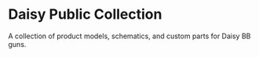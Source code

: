 # Daisy Public Collection
A collection of product models, schematics, and custom parts for Daisy BB guns.

